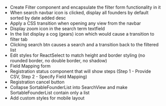 - Create Filter component and encapsulate the filter form functionality in it
- When search navbar icon is clicked, display all founders by default sorted by date added desc
- Apply a CSS transition when opening any view from the navbar
- Display zoom icon in the search term textfield
- In the list display a cog (gears) icon which would cause a transition to filter tab
- Clicking search btn causes a search and a transition back to the filtered list
- Edit styles for ReactSelect to match height and border styling (no rounded border, no double border, no shadow)
- Field Mapping form
- Registration status component that will show steps (Step 1 - Provide CSV, Step 2 - Specify Field Mapping)
- Registration cancel button
- Collapse SortableFounderList into SearchView and make SortableFounderList contain only a list
- Add custom styles for mobile layout
